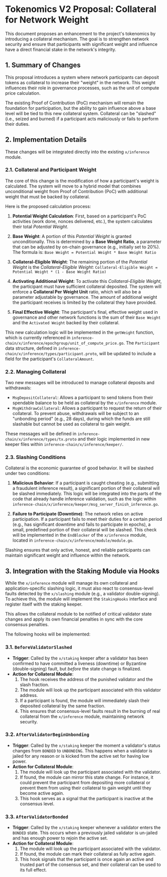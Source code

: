 # Tokenomics V2 Proposal: Collateral for Network Weight

This document proposes an enhancement to the project's tokenomics by introducing a collateral mechanism. The goal is to strengthen network security and ensure that participants with significant weight and influence have a direct financial stake in the network's integrity.

## 1. Summary of Changes

This proposal introduces a system where network participants can deposit tokens as collateral to increase their "weight" in the network. This weight influences their role in governance processes, such as the unit of compute price calculation.

The existing Proof of Contribution (PoC) mechanism will remain the foundation for participation, but the ability to gain influence above a base level will be tied to this new collateral system. Collateral can be "slashed" (i.e., seized and burned) if a participant acts maliciously or fails to perform their duties.

## 2. Implementation Details

These changes will be integrated directly into the existing `x/inference` module.

### 2.1. Collateral and Participant Weight

The core of this change is the modification of how a participant's weight is calculated. The system will move to a hybrid model that combines unconditional weight from Proof of Contribution (PoC) with additional weight that must be backed by collateral.

Here is the proposed calculation process:

1.  **Potential Weight Calculation**: First, based on a participant's PoC activities (work done, nonces delivered, etc.), the system calculates their total *Potential Weight*.

2.  **Base Weight**: A portion of this *Potential Weight* is granted unconditionally. This is determined by a **Base Weight Ratio**, a parameter that can be adjusted by on-chain governance (e.g., initially set to 20%). The formula is:
    `Base Weight = Potential Weight * Base Weight Ratio`

3.  **Collateral-Eligible Weight**: The remaining portion of the *Potential Weight* is the *Collateral-Eligible Weight*:
    `Collateral-Eligible Weight = Potential Weight * (1 - Base Weight Ratio)`

4.  **Activating Additional Weight**: To activate this *Collateral-Eligible Weight*, the participant must have sufficient collateral deposited. The system will enforce a **Collateral Per Weight Unit** ratio, which will also be a parameter adjustable by governance. The amount of additional weight the participant receives is limited by the collateral they have provided.

5.  **Final Effective Weight**: The participant's final, effective weight used in governance and other network functions is the sum of their `Base Weight` and the `Activated Weight` backed by their collateral.

This new calculation logic will be implemented in the `getWeight` function, which is currently referenced in `inference-chain/x/inference/epochgroup/unit_of_compute_price.go`. The `Participant` data structure, defined in `inference-chain/x/inference/types/participant.proto`, will be updated to include a field for the participant's `CollateralAmount`.

### 2.2. Managing Collateral

Two new messages will be introduced to manage collateral deposits and withdrawals:

*   `MsgDepositCollateral`: Allows a participant to send tokens from their spendable balance to be held as collateral by the `x/inference` module.
*   `MsgWithdrawCollateral`: Allows a participant to request the return of their collateral. To prevent abuse, withdrawals will be subject to an "unbonding period" (e.g., 28 days), during which the funds are still slashable but cannot be used as collateral to gain weight.

These messages will be defined in `inference-chain/x/inference/types/tx.proto` and their logic implemented in new keeper files within `inference-chain/x/inference/keeper/`.

### 2.3. Slashing Conditions

Collateral is the economic guarantee of good behavior. It will be slashed under two conditions:

1.  **Malicious Behavior**: If a participant is caught cheating (e.g., submitting a fraudulent inference result), a significant portion of their collateral will be slashed immediately. This logic will be integrated into the parts of the code that already handle inference validation, such as the logic within `inference-chain/x/inference/keeper/msg_server_finish_inference.go`.

2.  **Failure to Participate (Downtime)**: The network relies on active participation. If a participant fails to meet their duties for a certain period (e.g., has significant downtime and fails to participate in epochs), a small, predefined portion of their collateral will be slashed. This check will be implemented in the `EndBlocker` of the `x/inference` module, located in `inference-chain/x/inference/module/module.go`.

Slashing ensures that only active, honest, and reliable participants can maintain significant weight and influence within the network. 

## 3. Integration with the Staking Module via Hooks

While the `x/inference` module will manage its own collateral and application-specific slashing logic, it must also react to consensus-level faults detected by the `x/slashing` module (e.g., a validator double-signing). To achieve this, the module will implement the `StakingHooks` interface and register itself with the staking keeper.

This allows the collateral module to be notified of critical validator state changes and apply its own financial penalties in sync with the core consensus penalties.

The following hooks will be implemented:

### 3.1. `BeforeValidatorSlashed`
*   **Trigger**: Called by the `x/staking` keeper after a validator has been confirmed to have committed a liveness (downtime) or Byzantine (double-signing) fault, but *before* the state change is finalized.
*   **Action for Collateral Module**:
    1.  The hook receives the address of the punished validator and the slash fraction.
    2.  The module will look up the participant associated with this validator address.
    3.  If a participant is found, the module will immediately slash their deposited collateral by the same fraction.
    4.  This ensures that consensus-level faults result in the burning of real collateral from the `x/inference` module, maintaining network security.

### 3.2. `AfterValidatorBeginUnbonding`
*   **Trigger**: Called by the `x/staking` keeper the moment a validator's status changes from `BONDED` to `UNBONDING`. This happens when a validator is jailed for any reason or is kicked from the active set for having low power.
*   **Action for Collateral Module**:
    1.  The module will look up the participant associated with the validator.
    2.  If found, the module can mirror this state change. For instance, it could prevent the participant from depositing more collateral or prevent them from using their collateral to gain weight until they become active again.
    3.  This hook serves as a signal that the participant is inactive at the consensus level.

### 3.3. `AfterValidatorBonded`
*   **Trigger**: Called by the `x/staking` keeper whenever a validator enters the `BONDED` state. This occurs when a previously jailed validator is un-jailed and has enough power to rejoin the active set.
*   **Action for Collateral Module**:
    1.  The module will look up the participant associated with the validator.
    2.  If found, the module can mark their collateral as fully active again.
    3.  This hook signals that the participant is once again an active and trusted part of the consensus set, and their collateral can be used to its full effect. 